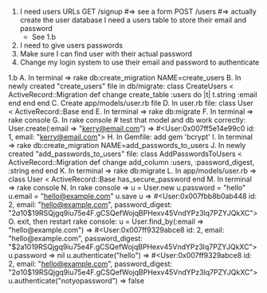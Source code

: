 1. I need users
  URLs
    GET /signup #=> see a form
    POST /users #=> actually create the user
  database
    I need a users table to store their email and password
    * See 1.b
2. I need to give users passwords
3. Make sure I can find user with their actual password
4. Change my login system to use their email and password to authenticate

1.b
A. In terminal => rake db:create_migration NAME=create_users
B. In newly created "create_users" file in db/migrate:
  class CreateUsers < ActiveRecord::Migration
    def change
      create_table :users do |t|
        t.string :email
      end
    end
  end
C. Create app/models/user.rb file
D. In user.rb file:
  class User < ActiveRecord::Base
  end
E. In terminal => rake db:migrate
F. In terminal => rake console
G. In rake console # test that model and db work correctly:
  User.create(:email => "kerry@email.com")
    => #<User:0x007ff5e14e99c0 id: 1, email: "kerry@email.com">
H. In Gemfile: add gem 'bcrypt'
I. In terminal => rake db:create_migration NAME=add_passwords_to_users
J. In newly created "add_passwords_to_users" file:
  class AddPasswordsToUsers < ActiveRecord::Migration
    def change
      add_column :users, :password_digest, :string
    end
  end
K. In terminal => rake db:migrate
L. In app/models/user.rb =>
  class User < ActiveRecord::Base
    has_secure_password
  end
M. In terminal => rake console
N. In rake console =>
  u = User.new
  u.password = "hello"
  u.email = "hello@example.com"
  u.save
  u
    => #<User:0x007fbb8b0ab448 id: 2, email: "hello@example.com", password_digest: "$2a$10$19RSQjgq9iu75e4F.gCSQefWojqBPHexv45VndYPz3lq7PZYJQkXC">
O. exit, then restart rake console:
  u = User.find_by(:email => "hello@example.com")
    => #<User:0x007ff9329abce8 id: 2, email: "hello@example.com", password_digest: "$2a$10$19RSQjgq9iu75e4F.gCSQefWojqBPHexv45VndYPz3lq7PZYJQkXC">
  u.password
    => nil
  u.authenticate("hello")
    => #<User:0x007ff9329abce8 id: 2, email: "hello@example.com", password_digest: "$2a$10$19RSQjgq9iu75e4F.gCSQefWojqBPHexv45VndYPz3lq7PZYJQkXC">
  u.authenticate("notyopassword")
    => false
